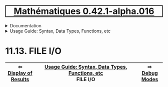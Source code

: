 [<h1 style='border: 2px solid; text-align: center'>Mathématiques 0.42.1-alpha.016</h1>](../../../README.md)

<details>

<summary>Documentation</summary>

# [Documentation](../../README.md)<br>
Chapter 1. [License](../../license/README.md)<br>
Chapter 2. [About](../../about/README.md)<br>
Chapter 3. [Why?](../../why/README.md)<br>
Chapter 4. [Objectives](../../objectives/README.md)<br>
Chapter 5. [Versioning](../../versioning/README.md)<br>
Chapter 6. [Status & Release Notes](../../status-release/README.md)<br>
Chapter 7. [Upcoming Development](../../development-schedule/README.md)<br>
Chapter 8. [Introduction with Examples](../../intro/README.md)<br>
Chapter 9. [Installation](../../installation/README.md)<br>
Chapter 10. [Your First Mathématiques Project](../../first-project/README.md)<br>
Chapter 11. _Usage Guide: Syntax, Data Types, Functions, etc_ <br>
Chapter 12. [Benchmarks](../../benchmarks/README.md)<br>
Chapter 13. [Tests](../../test/README.md)<br>
Chapter 14. [Developer Guide: Modifying and Extending Mathématiques](../../developer-guide/README.md)<br>


</details>



<details>

<summary>Usage Guide: Syntax, Data Types, Functions, etc</summary>

# [11. Usage Guide: Syntax, Data Types, Functions, etc](../README.md)<br>
11.1. [Usage Guide Notation](../notation/README.md)<br>
11.2. [Scalar Types (Real, Imaginary, Complex & Quaternion)](../numbers/README.md)<br>
11.3. [Container Types (Vector, Matrix & MultiArray)](../multiarrays/README.md)<br>
11.4. [Operators](../operators/README.md)<br>
11.5. [Functions](../functions/README.md)<br>
11.6. [Linear Algebra](../linear-algebra/README.md)<br>
11.7. [Indexing, Masks, and Sorting](../indexing-sorting/README.md)<br>
11.8. [Ranges and Grids](../ranges-grids/README.md)<br>
11.9. [Calculus](../calculus/README.md)<br>
11.10. [Vector Calculus](../vector-calculus/README.md)<br>
11.11. [MultiArray Calculus](../tensor-calculus/README.md)<br>
11.12. [Display of Results](../display/README.md)<br>
11.13. _FILE I/O_ <br>
11.14. [Debug Modes](../debug/README.md)<br>


</details>



# 11.13. FILE I/O



| ⇦ <br />[Display of Results](../display/README.md)  | [Usage Guide: Syntax, Data Types, Functions, etc](../README.md)<br />FILE I/O<br /><img width=1000/> | ⇨ <br />[Debug Modes](../debug/README.md)   |
| ------------ | :-------------------------------: | ------------ |

